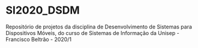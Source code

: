 # SI2020_DSDM
Repositório de projetos da disciplina de Desenvolvimento de Sistemas para Dispositivos Móveis, do curso de Sistemas de Informação da Unisep - Francisco Beltrão - 2020/1
